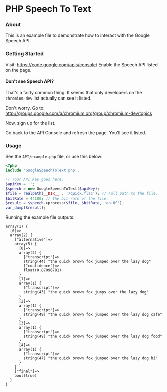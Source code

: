 # PHP Speech To Text #

### About ###

This is an example file to demonstrate how to interact with the Google Speech API.

### Getting Started ###

Visit: https://code.google.com/apis/console/
Enable the Speech API listed on the page.

#### Don't see Speech API? ####

That's a fairly common thing. It seems that only developers on the `chromium-dev` list actually can see it listed.

Don't worry. Go to: http://groups.google.com/a/chromium.org/group/chromium-dev/topics

Now, sign up for the list.

Go back to the API Console and refresh the page. You'll see it listed.

### Usage ###

See the `API/example.php` file, or use this below:

```php
<?php
include 'GoogleSpeechToText.php';

// Your API Key goes here.
$apiKey = '';
$speech = new GoogleSpeechToText($apiKey);
$file = realpath(__DIR__ . '/quick.flac'); // Full path to the file.
$bitRate = 44100; // The bit rate of the file.
$result = $speech->process($file, $bitRate, 'en-US');
var_dump($result);
```

Running the example file outputs:

```text
array(1) {
  [0]=>
  array(2) {
    ["alternative"]=>
    array(5) {
      [0]=>
      array(2) {
        ["transcript"]=>
        string(44) "the quick brown fox jumped over the lazy dog"
        ["confidence"]=>
        float(0.87096781)
      }
      [1]=>
      array(1) {
        ["transcript"]=>
        string(43) "the quick brown fox jumps over the lazy dog"
      }
      [2]=>
      array(1) {
        ["transcript"]=>
        string(49) "the quick brown fox jumped over the lazy dog cafe"
      }
      [3]=>
      array(1) {
        ["transcript"]=>
        string(49) "the quick brown fox jumped over the lazy dog food"
      }
      [4]=>
      array(1) {
        ["transcript"]=>
        string(47) "the quick brown fox jumped over the lazy dog hi"
      }
    }
    ["final"]=>
    bool(true)
  }
}

```
